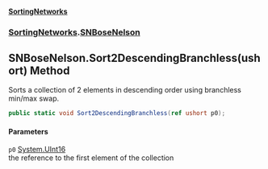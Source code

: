 #### [SortingNetworks](./index.md 'index')
### [SortingNetworks](./SortingNetworks.md 'SortingNetworks').[SNBoseNelson](./SortingNetworks-SNBoseNelson.md 'SortingNetworks.SNBoseNelson')
## SNBoseNelson.Sort2DescendingBranchless(ushort) Method
Sorts a collection of 2 elements in descending order using branchless min/max swap.  
```csharp
public static void Sort2DescendingBranchless(ref ushort p0);
```
#### Parameters
<a name='SortingNetworks-SNBoseNelson-Sort2DescendingBranchless(ushort)-p0'></a>
`p0` [System.UInt16](https://docs.microsoft.com/en-us/dotnet/api/System.UInt16 'System.UInt16')  
the reference to the first element of the collection  
  
